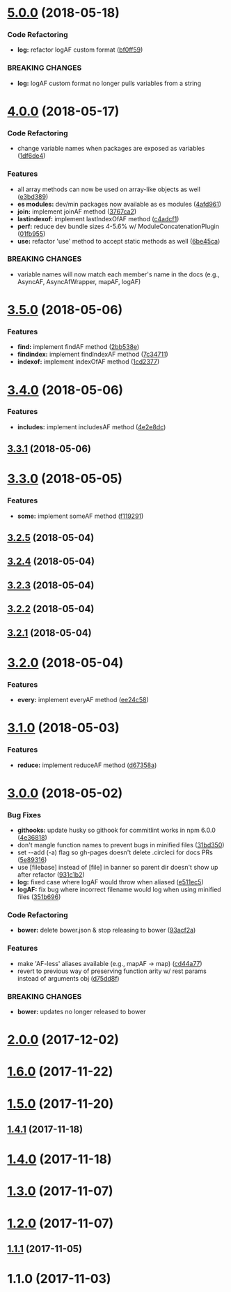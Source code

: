 <a name="5.0.0"></a>
# [5.0.0](https://github.com/AsyncAF/AsyncAF/compare/v4.0.0...v5.0.0) (2018-05-18)


### Code Refactoring

* **log:** refactor logAF custom format ([bf0ff59](https://github.com/AsyncAF/AsyncAF/commit/bf0ff59))


### BREAKING CHANGES

* **log:** logAF custom format no longer pulls variables from a string



<a name="4.0.0"></a>
# [4.0.0](https://github.com/AsyncAF/AsyncAF/compare/v3.5.0...v4.0.0) (2018-05-17)


### Code Refactoring

* change variable names when packages are exposed as variables ([1df6de4](https://github.com/AsyncAF/AsyncAF/commit/1df6de4))


### Features

* all array methods can now be used on array-like objects as well ([e3bd389](https://github.com/AsyncAF/AsyncAF/commit/e3bd389))
* **es modules:** dev/min packages now available as es modules ([4afd961](https://github.com/AsyncAF/AsyncAF/commit/4afd961))
* **join:** implement joinAF method ([3767ca2](https://github.com/AsyncAF/AsyncAF/commit/3767ca2))
* **lastindexof:** implement lastIndexOfAF method ([c4adcf1](https://github.com/AsyncAF/AsyncAF/commit/c4adcf1))
* **perf:** reduce dev bundle sizes 4-5.6% w/ ModuleConcatenationPlugin ([01fb955](https://github.com/AsyncAF/AsyncAF/commit/01fb955))
* **use:** refactor 'use' method to accept static methods as well ([6be45ca](https://github.com/AsyncAF/AsyncAF/commit/6be45ca))


### BREAKING CHANGES

* variable names will now match each member's name in the docs (e.g., AsyncAF, AsyncAfWrapper, mapAF, logAF)



<a name="3.5.0"></a>
# [3.5.0](https://github.com/AsyncAF/AsyncAF/compare/v3.4.0...v3.5.0) (2018-05-06)


### Features

* **find:** implement findAF method ([2bb538e](https://github.com/AsyncAF/AsyncAF/commit/2bb538e))
* **findindex:** implement findIndexAF method ([7c34711](https://github.com/AsyncAF/AsyncAF/commit/7c34711))
* **indexof:** implement indexOfAF method ([1cd2377](https://github.com/AsyncAF/AsyncAF/commit/1cd2377))



<a name="3.4.0"></a>
# [3.4.0](https://github.com/AsyncAF/AsyncAF/compare/v3.3.1...v3.4.0) (2018-05-06)


### Features

* **includes:** implement includesAF method ([4e2e8dc](https://github.com/AsyncAF/AsyncAF/commit/4e2e8dc))



<a name="3.3.1"></a>
## [3.3.1](https://github.com/AsyncAF/AsyncAF/compare/v3.3.0...v3.3.1) (2018-05-06)



<a name="3.3.0"></a>
# [3.3.0](https://github.com/AsyncAF/AsyncAF/compare/v3.2.5...v3.3.0) (2018-05-05)


### Features

* **some:** implement someAF method ([f119291](https://github.com/AsyncAF/AsyncAF/commit/f119291))



<a name="3.2.5"></a>
## [3.2.5](https://github.com/AsyncAF/AsyncAF/compare/v3.2.4...v3.2.5) (2018-05-04)



<a name="3.2.4"></a>
## [3.2.4](https://github.com/AsyncAF/AsyncAF/compare/v3.2.3...v3.2.4) (2018-05-04)



<a name="3.2.3"></a>
## [3.2.3](https://github.com/AsyncAF/AsyncAF/compare/v3.2.2...v3.2.3) (2018-05-04)



<a name="3.2.2"></a>
## [3.2.2](https://github.com/AsyncAF/AsyncAF/compare/v3.2.1...v3.2.2) (2018-05-04)



<a name="3.2.1"></a>
## [3.2.1](https://github.com/AsyncAF/AsyncAF/compare/v3.2.0...v3.2.1) (2018-05-04)



<a name="3.2.0"></a>
# [3.2.0](https://github.com/AsyncAF/AsyncAF/compare/v3.1.0...v3.2.0) (2018-05-04)


### Features

* **every:** implement everyAF method ([ee24c58](https://github.com/AsyncAF/AsyncAF/commit/ee24c58))



<a name="3.1.0"></a>
# [3.1.0](https://github.com/AsyncAF/AsyncAF/compare/v3.0.0...v3.1.0) (2018-05-03)


### Features

* **reduce:** implement reduceAF method ([d67358a](https://github.com/AsyncAF/AsyncAF/commit/d67358a))



<a name="3.0.0"></a>
# [3.0.0](https://github.com/AsyncAF/AsyncAF/compare/v2.0.0...v3.0.0) (2018-05-02)


### Bug Fixes

* **githooks:** update husky so githook for commitlint works in npm 6.0.0 ([4e36818](https://github.com/AsyncAF/AsyncAF/commit/4e36818))
* don't mangle function names to prevent bugs in minified files ([31bd350](https://github.com/AsyncAF/AsyncAF/commit/31bd350))
* set --add (-a) flag so gh-pages doesn't delete .circleci for docs PRs ([5e89316](https://github.com/AsyncAF/AsyncAF/commit/5e89316))
* use [filebase] instead of [file] in banner so parent dir doesn't show up after refactor ([931c1b2](https://github.com/AsyncAF/AsyncAF/commit/931c1b2))
* **log:** fixed case where logAF would throw when aliased ([e511ec5](https://github.com/AsyncAF/AsyncAF/commit/e511ec5))
* **logAF:** fix bug where incorrect filename would log when using minified files ([351b696](https://github.com/AsyncAF/AsyncAF/commit/351b696))


### Code Refactoring

* **bower:** delete bower.json & stop releasing to bower ([93acf2a](https://github.com/AsyncAF/AsyncAF/commit/93acf2a))


### Features

* make 'AF-less' aliases available (e.g., mapAF -> map) ([cd44a77](https://github.com/AsyncAF/AsyncAF/commit/cd44a77))
* revert to previous way of preserving function arity w/ rest params instead of arguments obj ([d75dd8f](https://github.com/AsyncAF/AsyncAF/commit/d75dd8f))


### BREAKING CHANGES

* **bower:** updates no longer released to bower



<a name="2.0.0"></a>
# [2.0.0](https://github.com/AsyncAF/AsyncAF/compare/v1.6.0...v2.0.0) (2017-12-02)



<a name="1.6.0"></a>
# [1.6.0](https://github.com/AsyncAF/AsyncAF/compare/v1.5.0...v1.6.0) (2017-11-22)



<a name="1.5.0"></a>
# [1.5.0](https://github.com/AsyncAF/AsyncAF/compare/v1.4.1...v1.5.0) (2017-11-20)



<a name="1.4.1"></a>
## [1.4.1](https://github.com/AsyncAF/AsyncAF/compare/v1.4.0...v1.4.1) (2017-11-18)



<a name="1.4.0"></a>
# [1.4.0](https://github.com/AsyncAF/AsyncAF/compare/v1.3.0...v1.4.0) (2017-11-18)



<a name="1.3.0"></a>
# [1.3.0](https://github.com/AsyncAF/AsyncAF/compare/v1.2.0...v1.3.0) (2017-11-07)



<a name="1.2.0"></a>
# [1.2.0](https://github.com/AsyncAF/AsyncAF/compare/v1.1.1...v1.2.0) (2017-11-07)



<a name="1.1.1"></a>
## [1.1.1](https://github.com/AsyncAF/AsyncAF/compare/v1.1.0...v1.1.1) (2017-11-05)



<a name="1.1.0"></a>
# 1.1.0 (2017-11-03)



